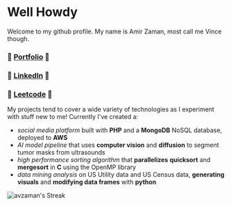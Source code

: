 # Well Howdy
Welcome to my github profile. My name is Amir Zaman, most call me Vince though.

### 🎨 [Portfolio](https://avzaman.netlify.app/) 🎨
### 🥨 [LinkedIn](https://www.linkedin.com/in/avzaman/) 🥨
### 🧩 [Leetcode](https://leetcode.com/avzaman/) 🧩

My projects tend to cover a wide variety of technologies as I experiment with stuff new to me! Currently I've created a:
- *social media platform* built with **PHP** and a **MongoDB** NoSQL database, deployed to **AWS**
- *AI model pipeline* that uses **computer vision** and **diffusion** to segment tumor masks from ultrasounds
- *high performance sorting algorithm* that **parallelizes** **quicksort** and **mergesort** in **C** using the OpenMP library
- *data mining analysis* on US Utility data and US Census data, **generating visuals** and **modifying data frames** with **python**

![avzaman's Streak](https://github-readme-streak-stats.herokuapp.com/?user=avzaman&theme=tokyonight&hide_border=true)
<!-- Made with [OSS Insight](https://ossinsight.io/) -->
<!--
**avzaman/avzaman** is a ✨ _special_ ✨ repository because its `README.md` (this file) appears on your GitHub profile.
